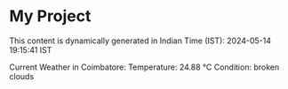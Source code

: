 # My Project

This content is dynamically generated in Indian Time (IST): 2024-05-14 19:15:41 IST


Current Weather in Coimbatore:
Temperature: 24.88 °C
Condition: broken clouds

